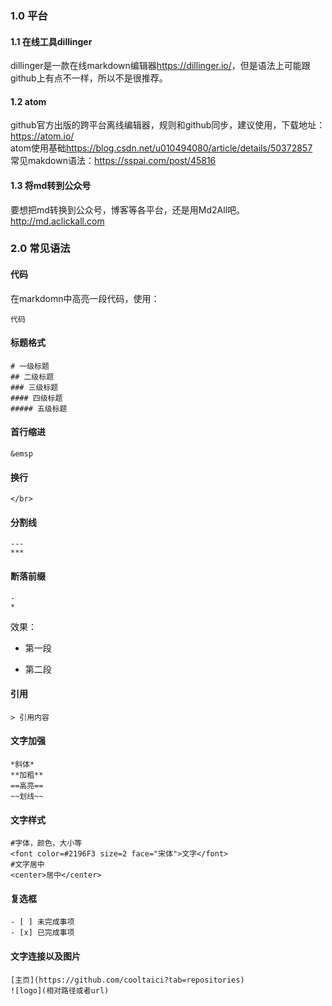 ### 1.0 平台
#### 1.1 在线工具dillinger
dillinger是一款在线markdown编辑器<https://dillinger.io/>，但是语法上可能跟github上有点不一样，所以不是很推荐。</br>
#### 1.2 atom
github官方出版的跨平台离线编辑器，规则和github同步，建议使用，下载地址：<https://atom.io/> </br>
atom使用基础<https://blog.csdn.net/u010494080/article/details/50372857> </br>
常见makdown语法：<https://sspai.com/post/45816> </br>
#### 1.3 将md转到公众号
要想把md转换到公众号，博客等各平台，还是用Md2All吧。<http://md.aclickall.com> </br>
### 2.0 常见语法
#### 代码
在markdomn中高亮一段代码，使用：
``` key
代码
```
#### 标题格式
``` text
# 一级标题
## 二级标题
### 三级标题
#### 四级标题
##### 五级标题
```
#### 首行缩进
``` text
&emsp
```
#### 换行
``` text
</br>
```
#### 分割线
``` text
---     
***     
```
#### 断落前缀
``` text
-
*
```
效果：
* 第一段
- 第二段

#### 引用
``` text
> 引用内容
```
#### 文字加强
``` text
*斜体*
**加粗**
==高亮==
~~划线~~
```
#### 文字样式
``` text
#字体，颜色，大小等
<font color=#2196F3 size=2 face="宋体">文字</font>  
#文字居中
<center>居中</center>
```
#### 复选框
``` text
- [ ] 未完成事项
- [x] 已完成事项
```
#### 文字连接以及图片
``` text
[主页](https://github.com/cooltaici?tab=repositories)
![logo](相对路径或者url)
```
